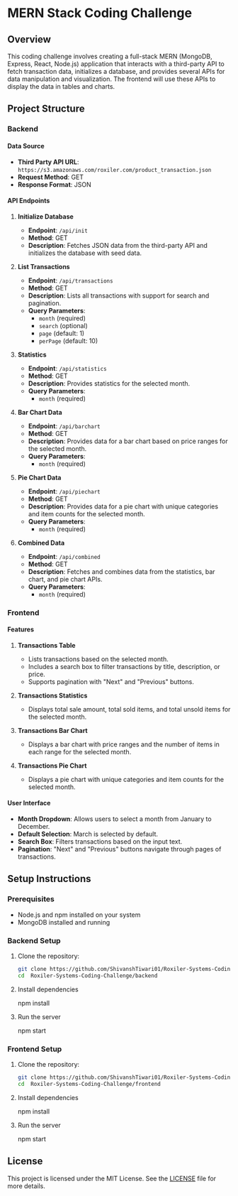 # MERN Stack Coding Challenge

## Overview

This coding challenge involves creating a full-stack MERN (MongoDB, Express, React, Node.js) application that interacts with a third-party API to fetch transaction data, initializes a database, and provides several APIs for data manipulation and visualization. The frontend will use these APIs to display the data in tables and charts.

## Project Structure

### Backend

#### Data Source

- **Third Party API URL**: `https://s3.amazonaws.com/roxiler.com/product_transaction.json`
- **Request Method**: GET
- **Response Format**: JSON

#### API Endpoints

1. **Initialize Database**
   - **Endpoint**: `/api/init`
   - **Method**: GET
   - **Description**: Fetches JSON data from the third-party API and initializes the database with seed data.

2. **List Transactions**
   - **Endpoint**: `/api/transactions`
   - **Method**: GET
   - **Description**: Lists all transactions with support for search and pagination.
   - **Query Parameters**:
     - `month` (required)
     - `search` (optional)
     - `page` (default: 1)
     - `perPage` (default: 10)

3. **Statistics**
   - **Endpoint**: `/api/statistics`
   - **Method**: GET
   - **Description**: Provides statistics for the selected month.
   - **Query Parameters**:
     - `month` (required)

4. **Bar Chart Data**
   - **Endpoint**: `/api/barchart`
   - **Method**: GET
   - **Description**: Provides data for a bar chart based on price ranges for the selected month.
   - **Query Parameters**:
     - `month` (required)

5. **Pie Chart Data**
   - **Endpoint**: `/api/piechart`
   - **Method**: GET
   - **Description**: Provides data for a pie chart with unique categories and item counts for the selected month.
   - **Query Parameters**:
     - `month` (required)

6. **Combined Data**
   - **Endpoint**: `/api/combined`
   - **Method**: GET
   - **Description**: Fetches and combines data from the statistics, bar chart, and pie chart APIs.
   - **Query Parameters**:
     - `month` (required)

### Frontend

#### Features

1. **Transactions Table**
   - Lists transactions based on the selected month.
   - Includes a search box to filter transactions by title, description, or price.
   - Supports pagination with "Next" and "Previous" buttons.

2. **Transactions Statistics**
   - Displays total sale amount, total sold items, and total unsold items for the selected month.

3. **Transactions Bar Chart**
   - Displays a bar chart with price ranges and the number of items in each range for the selected month.

4. **Transactions Pie Chart**
   - Displays a pie chart with unique categories and item counts for the selected month.

#### User Interface

- **Month Dropdown**: Allows users to select a month from January to December.
- **Default Selection**: March is selected by default.
- **Search Box**: Filters transactions based on the input text.
- **Pagination**: "Next" and "Previous" buttons navigate through pages of transactions.

## Setup Instructions

### Prerequisites

- Node.js and npm installed on your system
- MongoDB installed and running

### Backend Setup

1. Clone the repository:

   ```bash
   git clone https://github.com/ShivanshTiwari01/Roxiler-Systems-Coding-Challenge
   cd  Roxiler-Systems-Coding-Challenge/backend

2. Install dependencies

    npm install

3. Run the server

    npm start


### Frontend Setup

1. Clone the repository:

   ```bash
   git clone https://github.com/ShivanshTiwari01/Roxiler-Systems-Coding-Challenge
   cd  Roxiler-Systems-Coding-Challenge/frontend

2. Install dependencies

    npm install

3. Run the server

    npm start


## License

This project is licensed under the MIT License. See the [LICENSE](LICENSE) file for more details.
